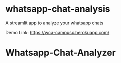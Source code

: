 # whatsapp-chat-analysis
A streamlit app to analyze your whatsapp chats

Demo Link: https://wca-campusx.herokuapp.com/
# Whatsapp-Chat-Analyzer
